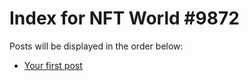 # Index for NFT World #9872
Posts will be displayed in the order below:

- [Your first post](./001-first.md)

